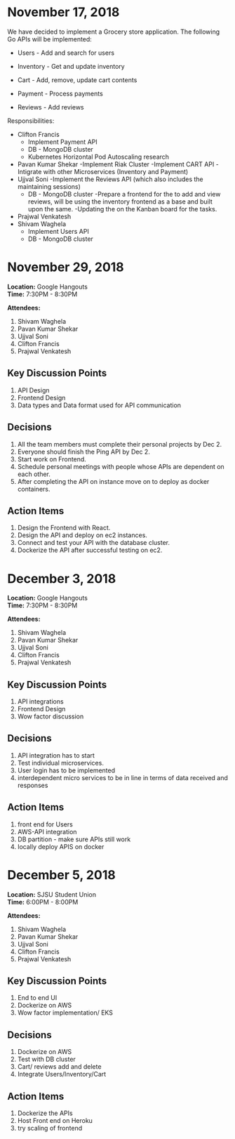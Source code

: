# **November 17, 2018**

We have decided to implement a Grocery store application. The following Go APIs will be implemented:

- Users - Add and search for users

- Inventory - Get and update inventory

- Cart - Add, remove, update cart contents

- Payment - Process payments

- Reviews - Add reviews 



Responsibilities:

- Clifton Francis
  - Implement Payment API
  - DB - MongoDB cluster
  - Kubernetes Horizontal Pod Autoscaling research
- Pavan Kumar Shekar
  -Implement Riak Cluster
  -Implement CART API
  -Intigrate with other Microservices (Inventory and Payment)
- Ujjval Soni
  -Implement the Reviews API (which also includes the maintaining sessions)
  - DB - MongoDB cluster
  -Prepare a frontend for the to add and view reviews, will be using the inventory frontend as a base and built upon the same.
  -Updating the on the Kanban board for the tasks.
- Prajwal Venkatesh
- Shivam Waghela
  - Implement Users API
  - DB - MongoDB cluster

# **November 29, 2018**

**Location:** Google Hangouts</br>
**Time:** 7:30PM - 8:30PM</br>

**Attendees:**

1. Shivam Waghela
2. Pavan Kumar Shekar
3. Ujjval Soni
4. Clifton Francis
5. Prajwal Venkatesh


## Key Discussion Points
1. API Design
2. Frontend Design
2. Data types and Data format used for API communication 


## Decisions

1. All the team members must complete their personal projects by Dec 2.
2. Everyone should finish the Ping API by Dec 2.
3. Start work on Frontend.
4. Schedule personal meetings with people whose APIs are dependent on each other.
5. After completing the API on instance move on to deploy as docker containers.


## Action Items
1. Design the Frontend with React.
2. Design the API and deploy on ec2 instances.
3. Connect and test your API with the database cluster. 
4. Dockerize the API after successful testing on ec2.

# **December 3, 2018**

**Location:** Google Hangouts</br>
**Time:** 7:30PM - 8:30PM</br>

**Attendees:**

1. Shivam Waghela
2. Pavan Kumar Shekar
3. Ujjval Soni
4. Clifton Francis
5. Prajwal Venkatesh


## Key Discussion Points
1. API integrations
2. Frontend Design
2. Wow factor discussion


## Decisions

1. API integration has to start
2. Test individual microservices.
3. User login has to be implemented
4. interdependent micro services to be in line in terms of data received and responses



## Action Items
1. front end for Users
2. AWS-API integration
3. DB partition - make sure APIs still work 
4. locally deploy APIS on docker


# **December 5, 2018**

**Location:** SJSU Student Union</br>
**Time:** 6:00PM - 8:00PM</br>

**Attendees:**

1. Shivam Waghela
2. Pavan Kumar Shekar
3. Ujjval Soni
4. Clifton Francis
5. Prajwal Venkatesh


## Key Discussion Points
1. End to end UI
2. Dockerize on AWS
2. Wow factor implementation/ EKS


## Decisions

1. Dockerize on AWS
2. Test with DB cluster
3. Cart/ reviews add and delete
4. Integrate Users/Inventory/Cart



## Action Items
1. Dockerize the APIs
2. Host Front end on Heroku
3. try scaling of frontend


